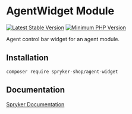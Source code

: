 # AgentWidget Module
[![Latest Stable Version](https://poser.pugx.org/spryker-shop/agent-widget/v/stable.svg)](https://packagist.org/packages/spryker-shop/agent-widget)
[![Minimum PHP Version](https://img.shields.io/badge/php-%3E%3D%208.1-8892BF.svg)](https://php.net/)

Agent control bar widget for an agent module.

## Installation

```
composer require spryker-shop/agent-widget
```

## Documentation

[Spryker Documentation](https://docs.spryker.com)
